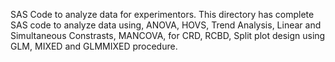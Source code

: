 SAS Code to analyze data for experimentors. This directory has complete SAS code to analyze data using, ANOVA, HOVS, Trend Analysis, Linear and Simultaneous Constrasts, MANCOVA, for CRD, RCBD, Split plot design using GLM, MIXED and GLMMIXED procedure.
